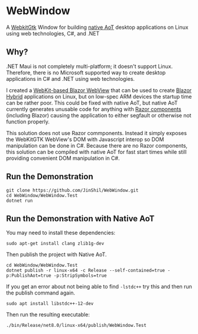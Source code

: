 # WebWindow
A [WebkitGtk](https://webkitgtk.org/) Window for building [native AoT](https://learn.microsoft.com/en-us/dotnet/core/deploying/native-aot/) desktop applications on Linux using web technologies, C#, and .NET

## Why?
.NET Maui is not completely multi-platform; it doesn't support Linux.  Therefore, there is no Microsoft supported way to create desktop applications in C# and .NET using web technologies.

I created a [WebKit-based Blazor WebView](https://github.com/JinShil/BlazorWebView) that can be used to create [Blazor Hybrid](https://learn.microsoft.com/en-us/aspnet/core/blazor/hybrid/) applications on Linux, but on low-spec ARM devices the startup time can be rather poor.  This could be fixed with native AoT, but native AoT currently generates unusable code for anything with [Razor components](https://learn.microsoft.com/en-us/aspnet/core/blazor/components/) (including Blazor) causing the application to either segfault or otherwise not function properly.

This solution does not use Razor commponents.  Instead it simply exposes the WebKitGTK WebView's DOM with Javascript interop so DOM manipulation can be done in C#.  Because there are no Razor components, this solution can be compiled with native AoT for fast start times while still providing convenient DOM manipulation in C#.

## Run the Demonstration
```
git clone https://github.com/JinShil/WebWindow.git
cd WebWindow/WebWindow.Test
dotnet run
```

## Run the Demonstration with Native AoT
You may need to install these dependencies:
```
sudo apt-get install clang zlib1g-dev
```
Then publish the project with Native AoT.
```
cd WebWindow/WebWindow.Test
dotnet publish -r linux-x64 -c Release --self-contained=true -p:PublishAot=true -p:StripSymbols=true
```

If you get an error about not being able to find `-lstdc++` try this and then run the publish command again.
```
sudo apt install libstdc++-12-dev
```

Then run the resulting executable:
```
./bin/Release/net8.0/linux-x64/publish/WebWindow.Test
```
